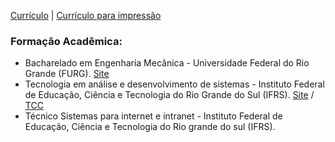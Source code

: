 [Currículo](curriculo.md) | [Currículo para impressão](curriculo-impressao.html)
### Formação Acadêmica:
* Bacharelado em Engenharia Mecânica - Universidade Federal do Rio Grande (FURG). [Site](https://ee.furg.br/graduacao/engenharia-mecanica-empresarial)
* Tecnologia em análise e desenvolvimento de sistemas - Instituto Federal de Educação, Ciência e Tecnologia do Rio Grande do Sul (IFRS). [Site](http://divcomp.riogrande.ifrs.edu.br/superior) / [TCC](https://github.com/abaldezjr/abaldezjr/blob/main/Sistema%20Inteligente%20de%20Monitoramento%20de%20Frotas%20de%20Ônibus.pdf)
* Técnico Sistemas para internet e intranet - Instituto Federal de Educação, Ciência e Tecnologia do Rio grande do sul (IFRS).